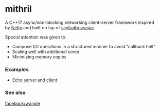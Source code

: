 # mithril

A C++17 async/non-blocking networking client-server framework inspired by [Netty](https://netty.io/) and built on top
of [scylladb/seastar](https://github.com/scylladb/seastar).

Special attention was given to:

* Compose I/O operations in a structured manner to avoid "callback hell"
* Scaling well with additional cores
* Minimizing memory copies

### Examples

* [Echo server and client](https://github.com/salahsheikh/mithril/tree/main/examples/echo)

### See also

[facebook/wangle](https://github.com/facebook/wangle)